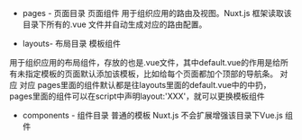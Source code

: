 * pages - 页面目录  页面组件
用于组织应用的路由及视图。Nuxt.js 框架读取该目录下所有的.vue 文件并自动生成对应的路由配置。

* layouts- 布局目录  模板组件

用于组织应用的布局组件，存放的也是.vue文件，其中default.vue的作用是给所有未指定模板的页面默认添加该模板，比如给每个页面都加个顶部的导航条。
<nuxt/> 对应 <router-view/>
<nuxt-link/> 对应 <router-link/>
pages里面的组件默认都是往layouts里面的default.vue中的</nuxt>中扔，
pages里面的组件可以在script中声明layout:'XXX'，就可以更换模板组件

* components - 组件目录   普通的模板
Nuxt.js 不会扩展增强该目录下Vue.js 组件

